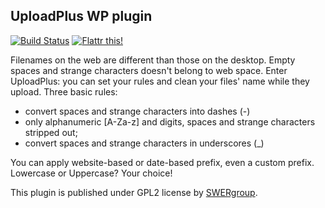 ## UploadPlus WP plugin

[![Build Status](https://travis-ci.org/swergroup/uploadplus.png?branch=master)](https://travis-ci.org/swergroup/uploadplus) [![Flattr this!](https://api.flattr.com/button/flattr-badge-large.png)](https://flattr.com/submit/auto?user_id=swergroup&url=http://wordpress.org/plugins/uploadplus/&title=UploadPlus%20WP%20plugin)

Filenames on the web are different than those on the desktop. Empty spaces and strange characters doesn't belong to web space.
Enter UploadPlus: you can set your rules and clean your files' name while they upload. Three basic rules:

* convert spaces and strange characters into dashes (-)
* only alphanumeric [A-Za-z] and digits, spaces and strange characters stripped out;
* convert spaces and strange characters in underscores (_)

You can apply website-based or date-based prefix, even a custom prefix. Lowercase or Uppercase? Your choice! 

This plugin is published under GPL2 license by [SWERgroup](http://swergroup.com/sviluppo/siti-internet-torino/). 
